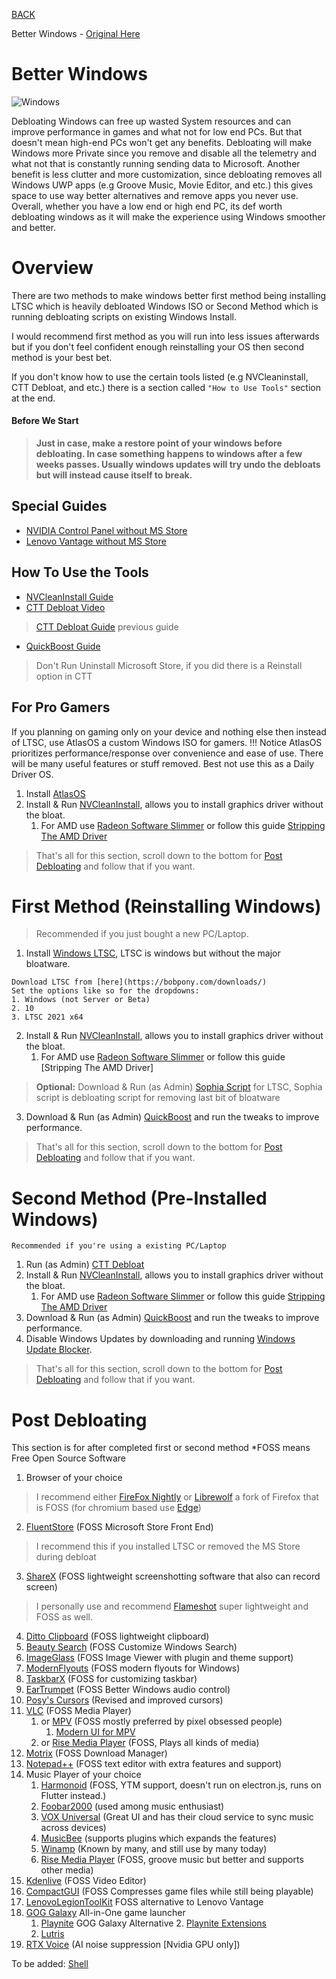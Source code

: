 
[BACK](..)

Better Windows - [Original Here](https://rentry.co/better-windows)

# Better Windows
![Windows](https://icon-library.com/images/windows-10-logo-icon/windows-10-logo-icon-16.jpg)

Debloating Windows can free up wasted System resources and can improve performance in games and what not for low end PCs. But that doesn't mean high-end PCs won't get any benefits. Debloating will make Windows more Private since you remove and disable all the telemetry and what not that is constantly running sending data to Microsoft. Another benefit is less clutter and more customization, since debloating removes all Windows UWP apps (e.g Groove Music, Movie Editor, and etc.) this gives space to use way better alternatives and remove apps you never use. Overall, whether you have a low end or high end PC, its def worth debloating windows as it will make the experience using Windows smoother and better.

# Overview
There are two methods to make windows better first method being installing LTSC which is heavily debloated Windows ISO or Second Method which is running debloating scripts on existing Windows Install.

I would recommend first method as you will run into less issues afterwards but if you don't feel confident enough reinstalling your OS then second method is your best bet.

If you don't know how to use the certain tools listed (e.g NVCleaninstall, CTT Debloat, and etc.) there is a section called `"How to Use Tools"` section at the end.

#### Before We Start
>	**Just in case, make a restore point of your windows before debloating. In case something happens to windows after a few weeks passes. Usually windows updates will try undo the debloats but will instead cause itself to break.**

## Special Guides
- [NVIDIA Control Panel without MS Store](./gaydia)
- [Lenovo Vantage without MS Store](./lenbian)


## How To Use the Tools
- [NVCleanInstall Guide](./NVCleanInstall)
- [CTT Debloat Video](https://youtu.be/tPRv-ATUBe4)
> [CTT Debloat Guide](./CitrusDebloater) previous guide
- [QuickBoost Guide](./quickboost)
>	Don't Run Uninstall Microsoft Store, if you did there is a Reinstall option in CTT

## For Pro Gamers
If you planning on gaming only on your device and nothing else then instead of LTSC, use AtlasOS a custom Windows ISO for gamers.
!!! Notice
	AtlasOS prioritizes performance/response over convenience and ease of use. There will be many useful features or stuff removed. Best not use this as a Daily Driver OS.
1. Install [AtlasOS](https://atlasos.net/)
2. Install & Run [NVCleanInstall](https://www.techpowerup.com/download/techpowerup-nvcleanstall/), allows you to install graphics driver without the bloat.
	1. For AMD use [Radeon Software Slimmer](https://github.com/GSDragoon/RadeonSoftwareSlimmer) or follow this guide [Stripping The AMD Driver](https://rentry.co/AMDDebloat)
>	That's all for this section, scroll down to the bottom for [Post Debloating](https://biblioklept.github.io/other/mirror/better-windows#post-debloating) and follow that if you want.

# First Method (Reinstalling Windows)
>	Recommended if you just bought a new PC/Laptop.
1. Install [Windows LTSC](https://supreme-gamers.com/t/windows-10-ltsc-the-best-windows-10-version-ever.845/), LTSC is windows but without the major bloatware.
>
	Download LTSC from [here](https://bobpony.com/downloads/) 
	Set the options like so for the dropdowns: 
	1. Windows (not Server or Beta) 
	2. 10 
	3. LTSC 2021 x64
2. Install & Run [NVCleanInstall](https://www.techpowerup.com/download/techpowerup-nvcleanstall/), allows you to install graphics driver without the bloat.
	1. For AMD use [Radeon Software Slimmer](https://github.com/GSDragoon/RadeonSoftwareSlimmer) or follow this guide [Stripping The AMD Driver]
>	**Optional:** Download & Run (as Admin) [Sophia Script](https://github.com/farag2/Sophia-Script-for-Windows) for LTSC, Sophia script is debloating script for removing last bit of bloatware
3. Download & Run (as Admin) [QuickBoost](https://github.com/SanGraphic/QuickBoost) and run the tweaks to improve performance.
>	That's all for this section, scroll down to the bottom for [Post Debloating](https://biblioklept.github.io/other/mirror/better-windows#post-debloating) and follow that if you want.

# Second Method (Pre-Installed Windows)
>
	Recommended if you're using a existing PC/Laptop
1. Run (as Admin) [CTT Debloat](https://www.christitus.com/debloat-windows-10-2020/)
2. Install & Run [NVCleanInstall](https://www.techpowerup.com/download/techpowerup-nvcleanstall/), allows you to install graphics driver without the bloat.
	1. For AMD use [Radeon Software Slimmer](https://github.com/GSDragoon/RadeonSoftwareSlimmer) or follow this guide [Stripping The AMD Driver](./AMDDebloat)
3. Download & Run (as Admin) [QuickBoost](https://github.com/SanGraphic/QuickBoost) and run the tweaks to improve performance.
4. Disable Windows Updates by downloading and running [Windows Update Blocker](https://www.sordum.org/9470/windows-update-blocker-v1-7/).
>	That's all for this section, scroll down to the bottom for [Post Debloating](https://biblioklept.github.io/other/mirror/better-windows#post-debloating) and follow that if you want.

# Post Debloating
This section is for after completed first or second method
\*FOSS means Free Open Source Software

1. Browser of your choice
>	I recommend either [FireFox Nightly](https://www.mozilla.org/en-US/firefox/channel/desktop/#:~:text=is%20shared.-,Nightly,-Get%20a%20sneak) or [Librewolf](https://librewolf.net/) a fork of Firefox that is FOSS (for chromium based use [Edge](https://www.microsoft.com/en-us/edge))
2. [FluentStore](https://github.com/yoshiask/FluentStore) (FOSS Microsoft Store Front End)
>	I recommend this if you installed LTSC or removed the MS Store during debloat
3. [ShareX](https://getsharex.com/) (FOSS lightweight screenshotting software that also can record screen)
>	I personally use and recommend [Flameshot](https://flameshot.org/) super lightweight and FOSS as well.
4. [Ditto Clipboard](https://ditto-cp.sourceforge.io/) (FOSS lightweight clipboard)
4. [Beauty Search](https://github.com/krlvm/BeautySearch) (FOSS Customize Windows Search)
4. [ImageGlass](https://imageglass.org) (FOSS Image Viewer with plugin and theme support)
5. [ModernFlyouts](https://github.com/ModernFlyouts-Community/ModernFlyouts) (FOSS modern flyouts for Windows)
6. [TaskbarX](https://github.com/ChrisAnd1998/TaskbarX/releases) (FOSS for customizing taskbar)
7. [EarTrumpet](https://github.com/File-New-Project/EarTrumpet) (FOSS Better Windows audio control) 
8. [Posy's Cursors](http://www.michieldb.nl/other/cursors/) (Revised and improved cursors)
8. [VLC](https://www.videolan.org/vlc/) (FOSS Media Player)
	1. or [MPV](https://mpv.io/) (FOSS mostly preferred by pixel obsessed people)
		1. [Modern UI for MPV](https://github.com/cyl0/MordenX)
	2. or [Rise Media Player](https://github.com/Rise-Software/Rise-Media-Player) (FOSS, Plays all kinds of media)
9. [Motrix](https://motrix.app/) (FOSS Download Manager)
10. [Notepad++](https://notepad-plus-plus.org/) (FOSS text editor with extra features and support)
11. Music Player of your choice 
	1. [Harmonoid](https://harmonoid.com/) (FOSS, YTM support, doesn't run on electron.js, runs on Flutter instead.)
	2. [Foobar2000](https://www.foobar2000.org/) (used among music enthusiast)
	3. [VOX Universal](https://vox.rocks/windows-music-player) (Great UI and has their cloud service to sync music across devices)
	4. [MusicBee](https://www.getmusicbee.com/) (supports plugins which expands the features)
	5. [Winamp](https://www.winamp.com/) (Known by many, and still use by many today)
	6. [Rise Media Player](https://github.com/Rise-Software/Rise-Media-Player) (FOSS, groove music but better and supports other media)
12. [Kdenlive](https://kdenlive.org/) (FOSS Video Editor)
13. [CompactGUI](https://github.com/IridiumIO/CompactGUI) (FOSS Compresses game files while still being playable)
14. [LenovoLegionToolKit](https://github.com/BartoszCichecki/LenovoLegionToolkit) FOSS alternative to Lenovo Vantage
15. [GOG Galaxy](https://www.gog.com/galaxy) All-in-One game launcher
	1. [Playnite](https://github.com/JosefNemec/Playnite) GOG Galaxy Alternative
		2. [Playnite Extensions](https://github.com/darklinkpower/PlayniteExtensionsCollection)
	3. [Lutris](https://lutris.net/)
16. [RTX Voice](https://www.nvidia.com/en-us/geforce/guides/nvidia-rtx-voice-setup-guide/) (AI noise suppression [Nvidia GPU only])

To be added:
[Shell](https://nilesoft.org/)
